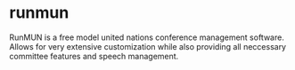 # runmun

RunMUN is a free model united nations conference management software. Allows for very extensive customization while also providing all neccessary committee features and speech management.
